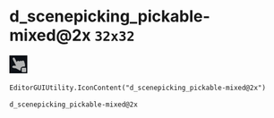 # d_scenepicking_pickable-mixed@2x `32x32`
<img src="/img/d_scenepicking_pickable-mixed@2x.png" width=32 height=32>

``` CSharp
EditorGUIUtility.IconContent("d_scenepicking_pickable-mixed@2x")
```
```
d_scenepicking_pickable-mixed@2x
```
